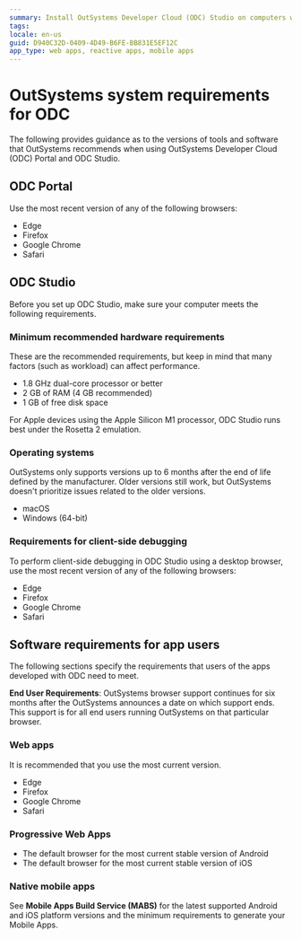 ```yaml
---
summary: Install OutSystems Developer Cloud (ODC) Studio on computers with hardware, operating system, and software versions that meet the requirements to develop apps with ODC.
tags:
locale: en-us
guid: D940C32D-0409-4D49-B6FE-BB831E5EF12C
app_type: web apps, reactive apps, mobile apps
---
```


# OutSystems system requirements for ODC

The following provides guidance as to the versions of tools and software that OutSystems recommends when using OutSystems Developer Cloud (ODC) Portal and ODC Studio.

## ODC Portal

Use the most recent version of any of the following browsers:

* Edge
* Firefox
* Google Chrome
* Safari

## ODC Studio

Before you set up ODC Studio, make sure your computer meets the following requirements.

### Minimum recommended hardware requirements

These are the recommended requirements, but keep in mind that many factors (such as workload) can affect performance. 

* 1.8 GHz dual-core processor or better
* 2 GB of RAM (4 GB recommended)
* 1 GB of free disk space

For Apple devices using the Apple Silicon M1 processor, ODC Studio runs best under the Rosetta 2 emulation.

### Operating systems

<div class="info" markdown="1">

OutSystems only supports versions up to 6 months after the end of life defined by the manufacturer. Older versions still work, but OutSystems doesn't prioritize issues related to the older versions.

</div>

* macOS
* Windows (64-bit)

### Requirements for client-side debugging

To perform client-side debugging in ODC Studio using a desktop browser, use the most recent version of any of the following browsers:

* Edge
* Firefox
* Google Chrome
* Safari

## Software requirements for app users

The following sections specify the requirements that users of the apps developed with ODC need to meet.

<div class="info" markdown="1">

**End User Requirements**:  OutSystems browser support continues for six months after the OutSystems announces a date on which support ends. This support is for all end users running OutSystems on that particular browser.

</div>

### Web apps

It is recommended that you use the most current version. 

* Edge
* Firefox
* Google Chrome
* Safari

### Progressive Web Apps

* The default browser for the most current stable version of Android 
* The default browser for the most current stable version of iOS 

### Native mobile apps

See **Mobile Apps Build Service (MABS)** for the latest supported Android and iOS platform versions and the minimum requirements to generate your Mobile Apps.
